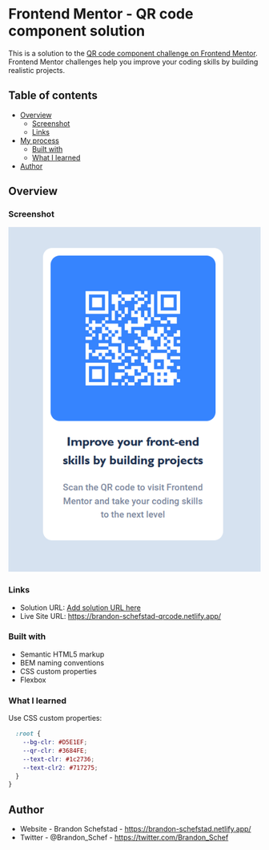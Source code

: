 # Frontend Mentor - QR code component solution

This is a solution to the [QR code component challenge on Frontend Mentor](https://www.frontendmentor.io/challenges/qr-code-component-iux_sIO_H). Frontend Mentor challenges help you improve your coding skills by building realistic projects. 

## Table of contents

- [Overview](#overview)
  - [Screenshot](#screenshot)
  - [Links](#links)
- [My process](#my-process)
  - [Built with](#built-with)
  - [What I learned](#what-i-learned)
- [Author](#author)

## Overview

### Screenshot

![](./images/qrCodeImage.png)


### Links

- Solution URL: [Add solution URL here](https://your-solution-url.com)
- Live Site URL: https://brandon-schefstad-qrcode.netlify.app/


### Built with

- Semantic HTML5 markup
- BEM naming conventions
- CSS custom properties
- Flexbox


### What I learned

Use CSS custom properties:
```css
  :root {
    --bg-clr: #D5E1EF;
    --qr-clr: #3684FE;
    --text-clr: #1c2736;
    --text-clr2: #717275;
  }
}
```

## Author

- Website - Brandon Schefstad - https://brandon-schefstad.netlify.app/
- Twitter - @Brandon_Schef - https://twitter.com/Brandon_Schef


